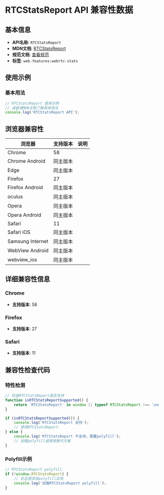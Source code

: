 # RTCStatsReport API 兼容性数据

## 基本信息

- **API名称**: `RTCStatsReport`
- **MDN文档**: [RTCStatsReport](https://developer.mozilla.org/docs/Web/API/RTCStatsReport)
- **规范文档**: [查看规范](https://w3c.github.io/webrtc-pc/#rtcstatsreport-object)
- **标签**: `web-features:webrtc-stats`

## 使用示例

### 基本用法

```javascript
// RTCStatsReport 使用示例
// 请查阅MDN文档了解具体用法
console.log('RTCStatsReport API');
```

## 浏览器兼容性

| 浏览器 | 支持版本 | 说明 |
|--------|----------|------|
| Chrome | 58 |  |
| Chrome Android | 同主版本 |  |
| Edge | 同主版本 |  |
| Firefox | 27 |  |
| Firefox Android | 同主版本 |  |
| oculus | 同主版本 |  |
| Opera | 同主版本 |  |
| Opera Android | 同主版本 |  |
| Safari | 11 |  |
| Safari iOS | 同主版本 |  |
| Samsung Internet | 同主版本 |  |
| WebView Android | 同主版本 |  |
| webview_ios | 同主版本 |  |

## 详细兼容性信息

### Chrome

- **支持版本**: 58

### Firefox

- **支持版本**: 27

### Safari

- **支持版本**: 11

## 兼容性检查代码

### 特性检测

```javascript
// 检查RTCStatsReport是否支持
function isRTCStatsReportSupported() {
    return 'RTCStatsReport' in window || typeof RTCStatsReport !== 'undefined';
}

if (isRTCStatsReportSupported()) {
    console.log('RTCStatsReport 支持');
    // 使用RTCStatsReport
} else {
    console.log('RTCStatsReport 不支持，需要polyfill');
    // 加载polyfill或使用替代方案
}
```

### Polyfill示例

```javascript
// RTCStatsReport polyfill
if (!window.RTCStatsReport) {
    // 在这里添加polyfill实现
    console.log('加载RTCStatsReport polyfill');
}
```

